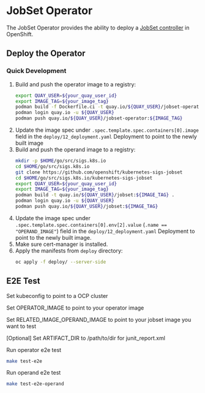 # JobSet Operator

The JobSet Operator provides the ability to deploy a
[JobSet controller](https://github.com/openshift/kubernetes-sigs-jobset) in OpenShift.

## Deploy the Operator

### Quick Development

1. Build and push the operator image to a registry:
   ```sh
   export QUAY_USER=${your_quay_user_id}
   export IMAGE_TAG=${your_image_tag}
   podman build -f Dockerfile.ci -t quay.io/${QUAY_USER}/jobset-operator:${IMAGE_TAG} .
   podman login quay.io -u ${QUAY_USER}
   podman push quay.io/${QUAY_USER}/jobset-operator:${IMAGE_TAG}
   ```
2. Update the image spec under `.spec.template.spec.containers[0].image` field in the `deploy/12_deployment.yaml` Deployment to point to the newly built image
3. Build and push the operand image to a registry:
   ```sh
   mkdir -p $HOME/go/src/sigs.k8s.io
   cd $HOME/go/src/sigs.k8s.io
   git clone https://github.com/openshift/kubernetes-sigs-jobset
   cd $HOME/go/src/sigs.k8s.io/kubernetes-sigs-jobset
   export QUAY_USER=${your_quay_user_id}
   export IMAGE_TAG=${your_image_tag}
   podman build -t quay.io/${QUAY_USER}/jobset:${IMAGE_TAG} .
   podman login quay.io -u ${QUAY_USER}
   podman push quay.io/${QUAY_USER}/jobset:${IMAGE_TAG}
   ```
4. Update the image spec under `.spec.template.spec.containers[0].env[2].value` (`.name == "OPERAND_IMAGE"`) field in the `deploy/12_deployment.yaml` Deployment to point to the newly built image.
5. Make sure cert-manager is installed.
6. Apply the manifests from `deploy` directory:
   ```sh
   oc apply -f deploy/ --server-side
   ```

## E2E Test
Set kubeconfig to point to a OCP cluster

Set OPERATOR_IMAGE to point to your operator image

Set RELATED_IMAGE_OPERAND_IMAGE to point to your jobset image you want to test

[Optional] Set ARTIFACT_DIR to /path/to/dir for junit_report.xml

Run operator e2e test
```sh
make test-e2e
```
Run operand e2e test
```sh
make test-e2e-operand
```